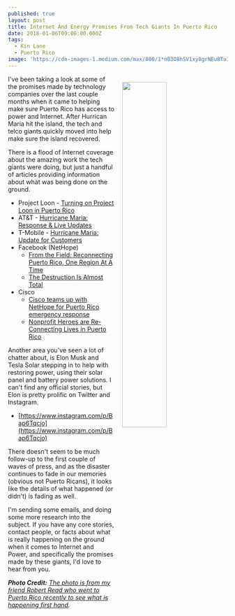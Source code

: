 ```yaml
---
published: true
layout: post
title: Internet And Energy Promises From Tech Giants In Puerto Rico
date: 2018-01-06T09:00:00.000Z
tags:
  - Kin Lane
  - Puerto Rico
image: 'https://cdn-images-1.medium.com/max/800/1*nB3O8hSV1xy8grNEuBTu1g.jpeg'
---
```

<p><a href="https://medium.com/@RobertLeeRead/a-view-of-puerto-rico-71-days-after-maria-9813fa088764"><img src="https://cdn-images-1.medium.com/max/800/1*nB3O8hSV1xy8grNEuBTu1g.jpeg" align="right" width="45%" style="padding: 15px;" /></a></p>I've been taking a look at some of the promises made by technology companies over the last couple months when it came to helping make sure Puerto Rico has access to power and Internet. After Hurrican Maria hit the island, the tech and telco giants quickly moved into help make sure the island recovered.

There is a flood of Internet coverage about the amazing work the tech giants were doing, but just a handful of articles providing information about what was being done on the ground.

- Project Loon - [Turning on Project Loon in Puerto Rico](https://blog.x.company/turning-on-project-loon-in-puerto-rico-f3aa41ad2d7f)
- AT&T - [Hurricane Maria: Response & Live Updates](http://about.att.com/inside_connections_blog/hurricane_maria)
- T-Mobile - [Hurricane Maria: Update for Customers](https://newsroom.t-mobile.com/news-and-blogs/hurricane-maria-impacted-customer-update.htm)
- Facebook (NetHope)
	- [From the Field: Reconnecting Puerto Rico, One Region At A Time](https://nethope.org/2017/10/10/from-the-field-reconnecting-puerto-rico-one-region-at-a-time/)
	- [The Destruction Is Almost Total](https://nethope.org/2017/09/21/the-destruction-is-almost-total/)
- Cisco
	- [Cisco teams up with NetHope for Puerto Rico emergency response](https://newsroom.cisco.com/feature-content?type=webcontent&articleId=1893607)
	- [Nonprofit Heroes are Re-Connecting Lives in Puerto Rico](https://blogs.cisco.com/news/nonprofit-heroes-are-re-connecting-lives-in-puerto-rico)

Another area you've seen a lot of chatter about, is Elon Musk and Tesla Solar stepping in to help with restoring power, using their solar panel and battery power solutions. I can't find any official stories, but Elon is pretty prolific on Twitter and Instagram.

- [https://www.instagram.com/p/Bap6Tqcjo](https://www.instagram.com/p/Bap6Tqcjo)

There doesn't seem to be much follow-up to the first couple of waves of press, and as the disaster continues to fade in our memories (obvious not Puerto Ricans), it looks like the details of what happened (or didn't) is fading as well.

I'm sending some emails, and doing some more research into the subject. If you have any core stories, contact people, or facts about what is really happening on the ground when it comes to Internet and Power, and specifically the promises made by these giants, I'd love to hear from you.

_**Photo Credit:** [The photo is from my friend Robert Read who went to Puerto Rico recently to see what is happening first hand](https://medium.com/@RobertLeeRead/a-view-of-puerto-rico-71-days-after-maria-9813fa088764)._

